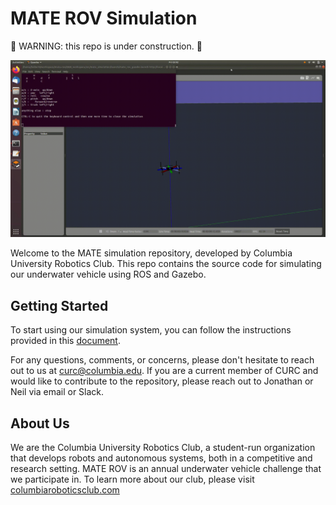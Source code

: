 # MATE ROV Simulation

🚧 WARNING: this repo is under construction. 🚧

![ Mate ROV simulation ](./media/mate_rov_demo.gif)

Welcome to the MATE simulation repository, developed by Columbia University Robotics Club. This repo contains the source code for simulating our underwater vehicle using ROS and Gazebo. 

## Getting Started

To start using our simulation system, you can follow the instructions provided in this [document](./GET_STARTED.md). 

For any questions, comments, or concerns, please don't hesitate to reach out to us at [curc@columbia.edu](mailto:curc@columbia.edu). If you are a current member of CURC and would like to contribute to the repository, please reach out to Jonathan or Neil via email or Slack. 



## About Us
We are the Columbia University Robotics Club, a student-run organization that develops robots and autonomous systems, both in a competitive and research setting. MATE ROV is an annual underwater vehicle challenge that we participate in. To learn more about our club, please visit [columbiaroboticsclub.com](https://www.columbiaroboticsclub.com)